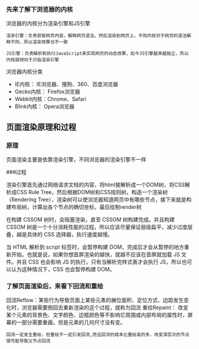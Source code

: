 ### 先来了解下浏览器的内核

浏览器的内核分为渲染引擎和JS引擎

``` 
渲染引擎：负责获取网页内容，解释网页语法，然后渲染到网页上，不同内核对于网页的语法解释不同，所以渲染效果也不一致

JS引擎：负责解析和执行JavaScript来实现网页的动态效果，如今JS引擎越来越独立，所以内核就倾向于只指渲染引擎
```
浏览器内核分类

* IE内核： IE浏览器、搜狗、360、百度浏览器
* Gecko内核： Firefox浏览器
* Webkit内核：Chrome、Safari
* Blink内核： Opera浏览器

 页面渲染原理和过程
 ---
 ### 原理
  
  页面渲染主要是依靠渲染引擎，不同浏览器的渲染引擎不一样
  
  ###过程
  
渲染引擎首先通过网络请求文档的内容，将html接解析成一个DOM树，将CSS解析成CSS Rule Tree，然后根据DOM树和CSS规则树，构造一个渲染树（Rendering Tree），渲染树可以使浏览器知道网页中有哪些节点，接下来就是构建布局树，计算出各个节点的确切坐标，最后绘制render树
  
在构建 CSSOM 树时，会阻塞渲染，直至 CSSOM 树构建完成。并且构建 CSSOM 树是一个十分消耗性能的过程，所以应该尽量保证层级扁平，减少过度层叠，越是具体的 CSS 选择器，执行速度越慢。

当 HTML 解析到 script 标签时，会暂停构建 DOM，完成后才会从暂停的地方重新开始。也就是说，如果你想首屏渲染的越快，就越不应该在首屏就加载 JS 文件。并且 CSS 也会影响 JS 的执行，只有当解析完样式表才会执行 JS，所以也可以认为这种情况下，CSS 也会暂停构建 DOM。

### 了解页面渲染后，来看下回流和重绘

回流Reflow：某些行为导致页面上某些元素的展位面积、定位方式、边距发生变化时，浏览器需要倒回去重新渲染的这个过程，就称为回流
重绘Repaint： 改变某个元素的背景色、文字颜色、边框颜色等不影响它周围或内部布局的属性时，屏幕的一部分需要重画，但是元素的几何尺寸没有变。

```回流一定发生重绘，但重绘不一定引发回流,而且回流的成本比重绘高的多，改变深层次的节点很可能导致父节点回流```
